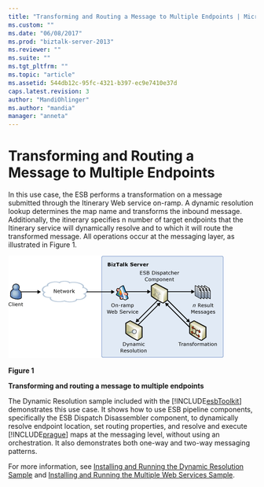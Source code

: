 ```yaml
---
title: "Transforming and Routing a Message to Multiple Endpoints | Microsoft Docs"
ms.custom: ""
ms.date: "06/08/2017"
ms.prod: "biztalk-server-2013"
ms.reviewer: ""
ms.suite: ""
ms.tgt_pltfrm: ""
ms.topic: "article"
ms.assetid: 544db12c-95fc-4321-b397-ec9e7410e37d
caps.latest.revision: 3
author: "MandiOhlinger"
ms.author: "mandia"
manager: "anneta"
---
```

# Transforming and Routing a Message to Multiple Endpoints
In this use case, the ESB performs a transformation on a message submitted through the Itinerary Web service on-ramp. A dynamic resolution lookup determines the map name and transforms the inbound message. Additionally, the itinerary specifies n number of target endpoints that the Itinerary service will dynamically resolve and to which it will route the transformed message. All operations occur at the messaging layer, as illustrated in Figure 1.  
  
 ![Transforming Multiple Endpoints](../esb-toolkit/media/ch3-transformingmultipleendpoints.gif "Ch3-TransformingMultipleEndpoints")  
  
 **Figure 1**  
  
 **Transforming and routing a message to multiple endpoints**  
  
 The Dynamic Resolution sample included with the [!INCLUDE[esbToolkit](../includes/esbtoolkit-md.md)] demonstrates this use case. It shows how to use ESB pipeline components, specifically the ESB Dispatch Disassembler component, to dynamically resolve endpoint location, set routing properties, and resolve and execute [!INCLUDE[prague](../includes/prague-md.md)] maps at the messaging level, without using an orchestration. It also demonstrates both one-way and two-way messaging patterns.  
  
 For more information, see [Installing and Running the Dynamic Resolution Sample](../esb-toolkit/installing-and-running-the-dynamic-resolution-sample.md) and [Installing and Running the Multiple Web Services Sample](../esb-toolkit/installing-and-running-the-multiple-web-services-sample.md).